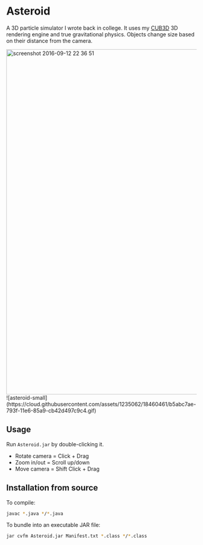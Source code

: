 Asteroid
========

A 3D particle simulator I wrote back in college. It uses my [CUB3D](https://github.com/mpetrovich/CUB3D) 3D rendering engine and true gravitational physics. Objects change size based on their distance from the camera.

<img width="912" alt="screenshot 2016-09-12 22 36 51" src="https://cloud.githubusercontent.com/assets/1235062/18459666/8049d6ce-7939-11e6-9257-47f9217cc801.png">
![asteroid-small](https://cloud.githubusercontent.com/assets/1235062/18460461/b5abc7ae-793f-11e6-85a9-cb42d497c9c4.gif)

Usage
-----
Run `Asteroid.jar` by double-clicking it.

- Rotate camera = Click + Drag
- Zoom in/out = Scroll up/down
- Move camera = Shift Click + Drag

Installation from source
------------------------
To compile:
```sh
javac *.java */*.java
```

To bundle into an executable JAR file:
```sh
jar cvfm Asteroid.jar Manifest.txt *.class */*.class
```
